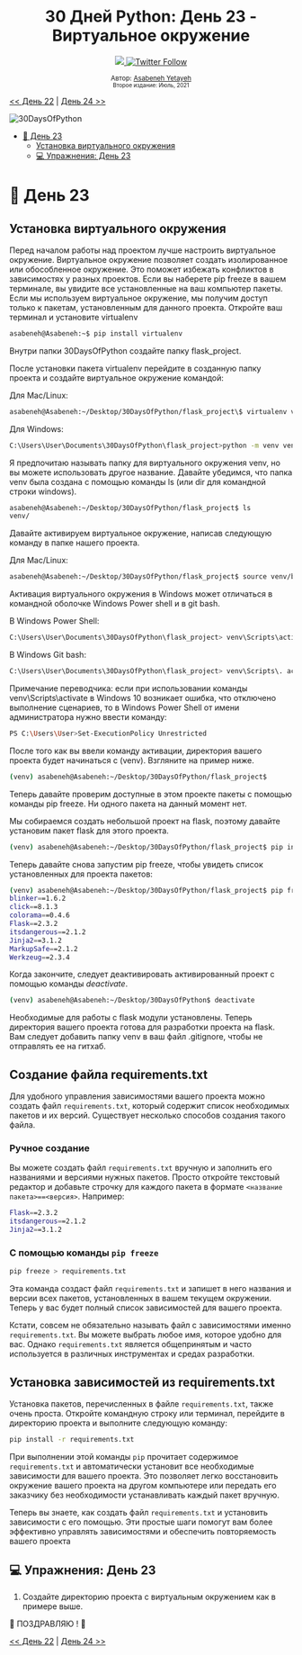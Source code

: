 <div align="center">
  <h1> 30 Дней Python: День 23 - Виртуальное окружение </h1>
  <a class="header-badge" target="_blank" href="https://www.linkedin.com/in/asabeneh/">
  <img src="https://img.shields.io/badge/style--5eba00.svg?label=LinkedIn&logo=linkedin&style=social">
  </a>
  <a class="header-badge" target="_blank" href="https://twitter.com/Asabeneh">
  <img alt="Twitter Follow" src="https://img.shields.io/twitter/follow/asabeneh?style=social">
  </a>

<sub>Автор:
<a href="https://www.linkedin.com/in/asabeneh/" target="_blank">Asabeneh Yetayeh</a><br>
<small> Второе издание: Июль, 2021</small>
</sub>
</div>

[<< День 22](../22_Day_Web_scraping/22_web_scraping.md) | [День 24 >>](../24_Day_Statistics/24_statistics.md)

![30DaysOfPython](../images/30daysofpython.png)

- [📘 День 23](#-день-23)
  - [Установка виртуального окружения](#установка-виртуального-окружения)
  - [💻 Упражнения: День 23](#-упражнения-день-23)

# 📘 День 23

## Установка виртуального окружения

Перед началом работы над проектом лучше настроить виртуальное окружение. Виртуальное окружение позволяет создать изолированное или обособленное окружение. Это поможет избежать конфликтов в зависимостях у разных проектов. Если вы наберете pip freeze в вашем терминале, вы увидите все установленные на ваш компьютер пакеты. Если мы используем виртуальное окружение, мы получим доступ только к пакетам, установленным для данного проекта. Откройте ваш терминал и установите virtualenv

```sh
asabeneh@Asabeneh:~$ pip install virtualenv
```

Внутри папки 30DaysOfPython создайте папку flask_project.

После установки пакета virtualenv перейдите в созданную папку проекта и создайте виртуальное окружение командой:

Для Mac/Linux:
```sh
asabeneh@Asabeneh:~/Desktop/30DaysOfPython/flask_project\$ virtualenv venv

```

Для Windows:
```sh
C:\Users\User\Documents\30DaysOfPython\flask_project>python -m venv venv
```

Я предпочитаю называть папку для виртуального окружения venv, но вы можете использовать другое название. Давайте убедимся, что папка venv была создана с помощью команды ls (или dir для командной строки windows).

```sh
asabeneh@Asabeneh:~/Desktop/30DaysOfPython/flask_project$ ls
venv/
```

Давайте активируем виртуальное окружение, написав следующую команду в папке нашего проекта.

Для Mac/Linux:
```sh
asabeneh@Asabeneh:~/Desktop/30DaysOfPython/flask_project$ source venv/bin/activate
```
Активация виртуального окружения в Windows может отличаться в командной оболочке Windows Power shell и в git bash. 

В Windows Power Shell:
```sh
C:\Users\User\Documents\30DaysOfPython\flask_project> venv\Scripts\activate
```

В Windows Git bash:
```sh
C:\Users\User\Documents\30DaysOfPython\flask_project> venv\Scripts\. activate
```

Примечание переводчика: если при использовании команды venv\Scripts\activate в Windows 10 возникает ошибка, что отключено выполнение сценариев, то в Windows Power Shell от имени администратора нужно ввести команду:
```sh
PS C:\Users\User>Set-ExecutionPolicy Unrestricted
```

После того как вы ввели команду активации, директория вашего проекта будет начинаться с (venv). Взгляните на пример ниже.

```sh
(venv) asabeneh@Asabeneh:~/Desktop/30DaysOfPython/flask_project$
```

Теперь давайте проверим доступные в этом проекте пакеты с помощью команды pip freeze. Ни одного пакета на данный момент нет.

Мы собираемся создать небольшой проект на flask, поэтому давайте установим пакет flask для этого проекта.

```sh
(venv) asabeneh@Asabeneh:~/Desktop/30DaysOfPython/flask_project$ pip install Flask
```

Теперь давайте снова запустим pip freeze, чтобы увидеть список установленных для проекта пакетов:

```sh
(venv) asabeneh@Asabeneh:~/Desktop/30DaysOfPython/flask_project$ pip freeze
blinker==1.6.2
click==8.1.3
colorama==0.4.6
Flask==2.3.2
itsdangerous==2.1.2
Jinja2==3.1.2
MarkupSafe==2.1.2
Werkzeug==2.3.4
```

Когда закончите, следует деактивировать активированный проект с помощью команды _deactivate_.

```sh
(venv) asabeneh@Asabeneh:~/Desktop/30DaysOfPython$ deactivate
```

Необходимые для работы с flask модули установлены. Теперь директория вашего проекта готова для разработки проекта на flask. Вам следует добавить папку venv в ваш файл .gitignore, чтобы не отправлять ее на гитхаб.

## Создание файла requirements.txt

Для удобного управления зависимостями вашего проекта можно создать файл `requirements.txt`, который содержит список необходимых пакетов и их версий. Существует несколько способов создания такого файла.

### Ручное создание

Вы можете создать файл `requirements.txt` вручную и заполнить его названиями и версиями нужных пакетов. Просто откройте текстовый редактор и добавьте строчку для каждого пакета в формате `<название пакета>==<версия>`. Например:

```sh
Flask==2.3.2
itsdangerous==2.1.2
Jinja2==3.1.2
```

### С помощью команды `pip freeze`

```sh
pip freeze > requirements.txt
```

Эта команда создаст файл `requirements.txt` и запишет в него названия и версии всех пакетов, установленных в вашем текущем окружении. Теперь у вас будет полный список зависимостей для вашего проекта.

Кстати, совсем не обязательно называть файл с зависимостями именно `requirements.txt`. Вы можете выбрать любое имя, которое удобно для вас. Однако `requirements.txt` является общепринятым и часто используется в различных инструментах и средах разработки.

## Установка зависимостей из requirements.txt

Установка пакетов, перечисленных в файле `requirements.txt`, также очень проста. Откройте командную строку или терминал, перейдите в директорию проекта и выполните следующую команду:

```sh
pip install -r requirements.txt
```

При выполнении этой команды `pip` прочитает содержимое `requirements.txt` и автоматически установит все необходимые зависимости для вашего проекта. Это позволяет легко восстановить окружение вашего проекта на другом компьютере или передать его заказчику без необходимости устанавливать каждый пакет вручную.

Теперь вы знаете, как создать файл `requirements.txt` и установить зависимости с его помощью. Эти простые шаги помогут вам более эффективно управлять зависимостями и обеспечить повторяемость вашего проекта

## 💻 Упражнения: День 23

1. Создайте директорию проекта с виртуальным окружением как в примере выше.

🎉 ПОЗДРАВЛЯЮ ! 🎉

[<< День 22](../22_Day_Web_scraping/22_web_scraping.md) | [День 24 >>](../24_Day_Statistics/24_statistics.md)
